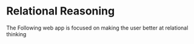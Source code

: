 # Relational Reasoning

The Following web app is focused on making the user better at relational thinking